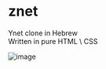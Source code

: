 # znet
Ynet clone in Hebrew <br />
Written in pure HTML \ CSS

![image](https://user-images.githubusercontent.com/71400526/149532540-71219d12-09b6-4ff3-bf5b-9f3b90d18732.png)
